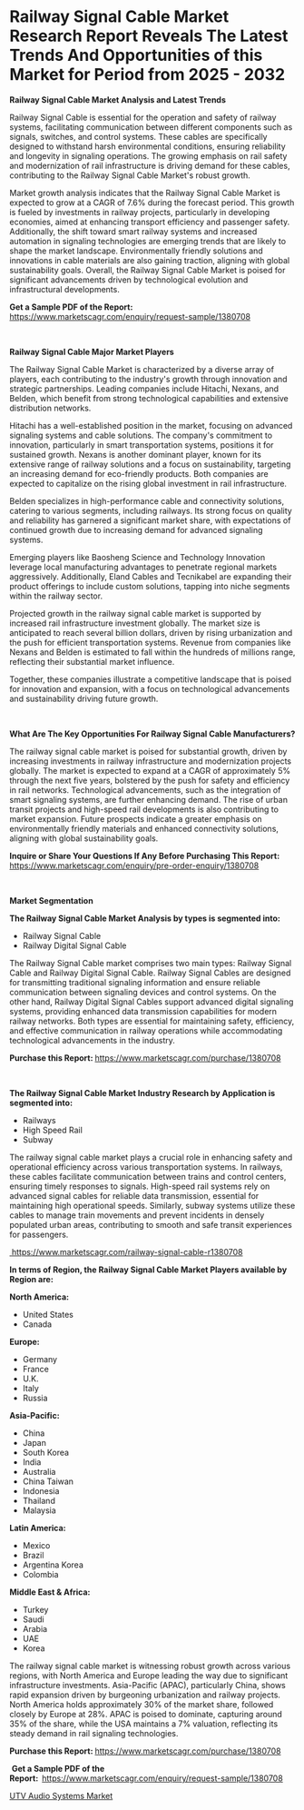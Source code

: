 <p><h1>Railway Signal Cable Market Research Report Reveals The Latest Trends And Opportunities of this Market for Period from 2025 - 2032</h1></p><p><strong>Railway Signal Cable Market Analysis and Latest Trends</strong></p>
<p><p>Railway Signal Cable is essential for the operation and safety of railway systems, facilitating communication between different components such as signals, switches, and control systems. These cables are specifically designed to withstand harsh environmental conditions, ensuring reliability and longevity in signaling operations. The growing emphasis on rail safety and modernization of rail infrastructure is driving demand for these cables, contributing to the Railway Signal Cable Market's robust growth.</p><p>Market growth analysis indicates that the Railway Signal Cable Market is expected to grow at a CAGR of 7.6% during the forecast period. This growth is fueled by investments in railway projects, particularly in developing economies, aimed at enhancing transport efficiency and passenger safety. Additionally, the shift toward smart railway systems and increased automation in signaling technologies are emerging trends that are likely to shape the market landscape. Environmentally friendly solutions and innovations in cable materials are also gaining traction, aligning with global sustainability goals. Overall, the Railway Signal Cable Market is poised for significant advancements driven by technological evolution and infrastructural developments.</p></p>
<p><strong>Get a Sample PDF of the Report:&nbsp;</strong> <a href="https://www.marketscagr.com/enquiry/request-sample/1380708?utm_campaign=3124&utm_medium=2&utm_source=Github&utm_content=ia&utm_term=30032025&utm_id=railway-signal-cable">https://www.marketscagr.com/enquiry/request-sample/1380708</a></p>
<p>&nbsp;</p>
<p><strong>Railway Signal Cable Major Market Players</strong></p>
<p><p>The Railway Signal Cable Market is characterized by a diverse array of players, each contributing to the industry's growth through innovation and strategic partnerships. Leading companies include Hitachi, Nexans, and Belden, which benefit from strong technological capabilities and extensive distribution networks.</p><p>Hitachi has a well-established position in the market, focusing on advanced signaling systems and cable solutions. The company's commitment to innovation, particularly in smart transportation systems, positions it for sustained growth. Nexans is another dominant player, known for its extensive range of railway solutions and a focus on sustainability, targeting an increasing demand for eco-friendly products. Both companies are expected to capitalize on the rising global investment in rail infrastructure.</p><p>Belden specializes in high-performance cable and connectivity solutions, catering to various segments, including railways. Its strong focus on quality and reliability has garnered a significant market share, with expectations of continued growth due to increasing demand for advanced signaling systems.</p><p>Emerging players like Baosheng Science and Technology Innovation leverage local manufacturing advantages to penetrate regional markets aggressively. Additionally, Eland Cables and Tecnikabel are expanding their product offerings to include custom solutions, tapping into niche segments within the railway sector.</p><p>Projected growth in the railway signal cable market is supported by increased rail infrastructure investment globally. The market size is anticipated to reach several billion dollars, driven by rising urbanization and the push for efficient transportation systems. Revenue from companies like Nexans and Belden is estimated to fall within the hundreds of millions range, reflecting their substantial market influence.</p><p>Together, these companies illustrate a competitive landscape that is poised for innovation and expansion, with a focus on technological advancements and sustainability driving future growth.</p></p>
<p>&nbsp;</p>
<p><strong>What Are The Key Opportunities For Railway Signal Cable Manufacturers?</strong></p>
<p><p>The railway signal cable market is poised for substantial growth, driven by increasing investments in railway infrastructure and modernization projects globally. The market is expected to expand at a CAGR of approximately 5% through the next five years, bolstered by the push for safety and efficiency in rail networks. Technological advancements, such as the integration of smart signaling systems, are further enhancing demand. The rise of urban transit projects and high-speed rail developments is also contributing to market expansion. Future prospects indicate a greater emphasis on environmentally friendly materials and enhanced connectivity solutions, aligning with global sustainability goals.</p></p>
<p><strong>Inquire or Share Your Questions If Any Before Purchasing This Report:</strong> <a href="https://www.marketscagr.com/enquiry/pre-order-enquiry/1380708?utm_campaign=3124&utm_medium=2&utm_source=Github&utm_content=ia&utm_term=30032025&utm_id=railway-signal-cable">https://www.marketscagr.com/enquiry/pre-order-enquiry/1380708</a></p>
<p>&nbsp;</p>
<p><strong>Market Segmentation</strong></p>
<p><strong>The Railway Signal Cable Market Analysis by types is segmented into:</strong></p>
<p><ul><li>Railway Signal Cable</li><li>Railway Digital Signal Cable</li></ul></p>
<p><p>The Railway Signal Cable market comprises two main types: Railway Signal Cable and Railway Digital Signal Cable. Railway Signal Cables are designed for transmitting traditional signaling information and ensure reliable communication between signaling devices and control systems. On the other hand, Railway Digital Signal Cables support advanced digital signaling systems, providing enhanced data transmission capabilities for modern railway networks. Both types are essential for maintaining safety, efficiency, and effective communication in railway operations while accommodating technological advancements in the industry.</p></p>
<p><strong>Purchase this Report:&nbsp;</strong><a href="https://www.marketscagr.com/purchase/1380708?utm_campaign=3124&utm_medium=2&utm_source=Github&utm_content=ia&utm_term=30032025&utm_id=railway-signal-cable">https://www.marketscagr.com/purchase/1380708</a></p>
<p>&nbsp;</p>
<p><strong>The Railway Signal Cable Market Industry Research by Application is segmented into:</strong></p>
<p><ul><li>Railways</li><li>High Speed Rail</li><li>Subway</li></ul></p>
<p><p>The railway signal cable market plays a crucial role in enhancing safety and operational efficiency across various transportation systems. In railways, these cables facilitate communication between trains and control centers, ensuring timely responses to signals. High-speed rail systems rely on advanced signal cables for reliable data transmission, essential for maintaining high operational speeds. Similarly, subway systems utilize these cables to manage train movements and prevent incidents in densely populated urban areas, contributing to smooth and safe transit experiences for passengers.</p></p>
<p><a href="https://www.marketscagr.com/railway-signal-cable-r1380708?utm_campaign=3124&utm_medium=2&utm_source=Github&utm_content=ia&utm_term=30032025&utm_id=railway-signal-cable">&nbsp;https://www.marketscagr.com/railway-signal-cable-r1380708</a></p>
<p><strong>In terms of Region, the Railway Signal Cable Market Players available by Region are:</strong></p>
<p>
    <p> <strong> North America: </strong>
        <ul>
            <li>United States</li>
            <li>Canada</li>
        </ul>
        </p> 
    <p> <strong> Europe: </strong>
        <ul>
            <li>Germany</li>
            <li>France</li>
            <li>U.K.</li>
            <li>Italy</li>
            <li>Russia</li>
        </ul>
        </p> 
    <p> <strong> Asia-Pacific: </strong>
        <ul>
            <li>China</li>
            <li>Japan</li>
            <li>South Korea</li>
            <li>India</li>
            <li>Australia</li>
            <li>China Taiwan</li>
            <li>Indonesia</li>
            <li>Thailand</li>
            <li>Malaysia</li>
        </ul>
        </p> 
    <p> <strong> Latin America: </strong>
        <ul>
            <li>Mexico</li>
            <li>Brazil</li>
            <li>Argentina Korea</li>
            <li>Colombia</li>
        </ul>
        </p> 
    <p> <strong> Middle East & Africa: </strong>
        <ul>
            <li>Turkey</li>
            <li>Saudi</li>
            <li>Arabia</li>
            <li>UAE</li>
            <li>Korea</li>
        </ul>
    </p>
    </p>
<p><p>The railway signal cable market is witnessing robust growth across various regions, with North America and Europe leading the way due to significant infrastructure investments. Asia-Pacific (APAC), particularly China, shows rapid expansion driven by burgeoning urbanization and railway projects. North America holds approximately 30% of the market share, followed closely by Europe at 28%. APAC is poised to dominate, capturing around 35% of the share, while the USA maintains a 7% valuation, reflecting its steady demand in rail signaling technologies.</p></p>
<p><strong>Purchase this Report: </strong><a href="https://www.marketscagr.com/purchase/1380708?utm_campaign=3124&utm_medium=2&utm_source=Github&utm_content=ia&utm_term=30032025&utm_id=railway-signal-cable">https://www.marketscagr.com/purchase/1380708</a></p>
<p>&nbsp;<strong>Get a Sample PDF of the Report:&nbsp;&nbsp;</strong><a href="https://www.marketscagr.com/enquiry/request-sample/1380708?utm_campaign=3124&utm_medium=2&utm_source=Github&utm_content=ia&utm_term=30032025&utm_id=railway-signal-cable">https://www.marketscagr.com/enquiry/request-sample/1380708</a></p>
<p><strong></strong></p>
<p><p><a href="https://github.com/nkbaroga/Market-Research-Report-List-1/blob/main/utv-audio-systems-market.md?utm_campaign=3124&utm_medium=2&utm_source=Github&utm_content=ia&utm_term=30032025&utm_id=railway-signal-cable">UTV Audio Systems Market</a></p></p>